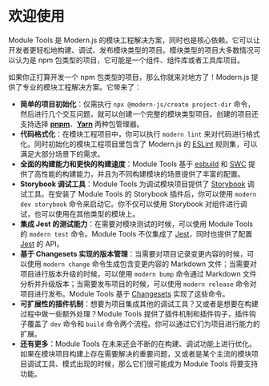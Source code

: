 # 欢迎使用

Module Tools 是 Modern.js 的模块工程解决方案，同时也是核心依赖。它可以让开发者更轻松地构建、调试、发布模块类型的项目。模块类型的项目大多数情况可以认为是 npm 包类型的项目，它可能是一个组件、组件库或者工具库项目。

如果你正打算开发一个 npm 包类型的项目，那么你就来对地方了！Modern.js 提供了专业的模块工程解决方案。它带来了：

- **简单的项目初始化**：仅需执行 `npx @modern-js/create project-dir` 命令，然后进行几个交互问题，就可以创建一个完整的模块类型项目。创建的项目还支持选择 [**pnpm**](https://pnpm.io/)、[**Yarn**](https://classic.yarnpkg.com/) 两种包管理器。
- **代码格式化**：在模块工程项目中，你可以执行 `modern lint` 来对代码进行格式化。同时初始化的模块工程项目里包含了 Modern.js 的 [ESLint](https://eslint.org/docs/latest/user-guide/core-concepts#what-is-eslint) 规则集，可以满足大部分场景下的需求。
- **全面的构建能力和更快的构建速度**：Module Tools 基于 [esbuild](https://esbuild.github.io/getting-started/) 和 [SWC](https://swc.rs/) 提供了高性能的构建能力，并且为不同构建模块的场景提供了丰富的配置。
- **Storybook 调试工具**：Module Tools 为调试模块项目提供了 [Storybook](https://storybook.js.org/) 调试工具。在安装了 Module Tools 的 Storybook 插件后，你可以使用 `modern dev storybook` 命令来启动它。你不仅可以使用 Storybook 对组件进行调试，也可以使用在其他类型的模块上。
- **集成 Jest 的测试能力**：在需要对模块测试的时候，可以使用 Module Tools 的 `modern test` 命令。Module Tools 不仅集成了 [Jest](https://jestjs.io/)，同时也提供了配置 [Jest](https://jestjs.io/docs/configuration) 的 API。
- **基于 Changesets 实现的版本管理**：当需要对项目记录变更内容的时候，可以使用 `modern change` 命令生成包含变更内容的 Markdown 文件；当需要对项目进行版本升级的时候，可以使用 `modern bump` 命令通过 Markdown 文件分析并升级版本；当需要发布项目的时候，可以使用 `modern release` 命令对项目进行发布。Module Tools 基于 [Changesets](https://github.com/changesets/changesets) 实现了这些命令。
- **可扩展性的插件机制**：想要为项目集成其他的调试工具？又或者是想要在构建过程中做一些额外处理？Module Tools 提供了插件机制和插件钩子，插件钩子覆盖了 `dev` 命令和 `build` 命令两个流程。你可以通过它们为项目进行能力的扩展。
- **还有更多**：Module Tools 在未来还会不断的在构建、调试功能上进行优化。如果在模块项目构建上存在需要解决的重要问题，又或者是某个主流的模块项目调试工具、模式出现的时候，那么它们很可能成为 Module Tools 将要支持功能。
